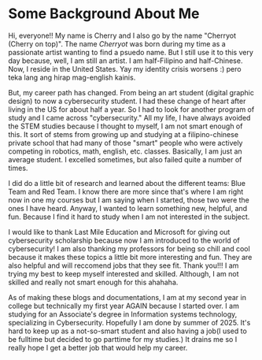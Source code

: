# Some Background About Me

Hi, everyone!! My name is Cherry and I also go by the name "Cherryot (Cherry on top)". The name _Cherryot_ was born during my time as a passionate artist wanting to find a psuedo name. But I still use it to this very day because, well, I am still an artist. I am half-Filipino and half-Chinese. Now, I reside in the United States. Yay my identity crisis worsens :) pero teka lang ang hirap mag-english kainis.

But, my career path has changed. From being an art student (digital graphic design) to now a cybersecurity student. I had these change of heart after living in the US for about half a year. So I had to look for another program of study and I came across "cybersecurity." All my life, I have always avoided the STEM studies because I thought to myself, I am not smart enough of this. It sort of stems from growing up and studying at a filipino-chinese private school that had many of those "smart" people who were actively competing in robotics, math, english, etc. classes. Basically, I am just an average student. I excelled sometimes, but also failed quite a number of times.

I did do a little bit of research and learned about the different teams: Blue Team and
Red Team. I know there are more since that's where I am right now in one my courses but I am saying when I started, those two were the ones I have heard. Anyway, I wanted to learn something new, helpful, and fun. Because I find it hard to study when I am not interested in the subject.

I would like to thank Last Mile Education and Microsoft for giving out cybersecurity scholarship because now I am introduced to the world of cybersecurity! 
I am also thanking my professors for being so chill and cool because it makes these topics a little bit more interesting and fun. They are also helpful and will reccomend jobs that they see fit.
Thank you!!! I am trying my best to keep myself interested and skilled. Although, I am not skilled and really not smart enough for this ahahaha.

As of making these blogs and documentations, I am at my second year in college but technically my first year AGAIN because I started over. I am studying for an Associate's degree in Information systems technology, specializing in Cybersecurity. Hopefully I am done by summer of 2025. It's hard to keep up as a not-so-smart student and also having a job(I used to be fulltime but decided to go parttime for my studies.) It drains me so I really hope I get a better job that would help my career.

